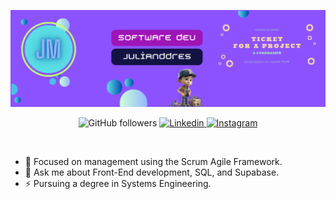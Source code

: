 ![Banner](BannerGH.png)

<p align="center">

  <img alt="GitHub followers" target="Blank" src="https://img.shields.io/github/followers/julianddress?labelColor=purple&color=purple">
  <a href="https://www.linkedin.com/in/julianddres/" target="blank">
    <img alt="Linkedin" src="https://img.shields.io/badge/LinkedIn%20%20-%20%2369AAD7?logo=LinkedIn&labelColor=blue">
  </a>
  <a href="https://www.instagram.com/julianddres/" target="blank">
    <img alt="Instagram" src="https://img.shields.io/badge/Instagram%20%20-%20%23000000?logo=Instagram&labelColor=white">
  </a>

</p>

<br>

- 🔭 Focused on management using the Scrum Agile Framework.
- 💬 Ask me about Front-End development, SQL, and Supabase.
- ⚡ Pursuing a degree in Systems Engineering.

